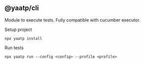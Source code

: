## @yaatp/cli

Module to execute tests. Fully compatible with cucumber executor.
                  
Setup project

`npx yaatp install`

Run tests

`npx yaatp run --config <config> --profile <profile>`
